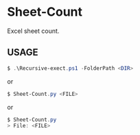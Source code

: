 # Sheet-Count
Excel sheet count.  

## USAGE  
``` PowerShell  
$ .\Recursive-exect.ps1 -FolderPath <DIR>
```
or  
``` PowerShell  
$ Sheet-Count.py <FILE>
```
or
``` PowerShell  
$ Sheet-Count.py
> File: <FILE>
```
